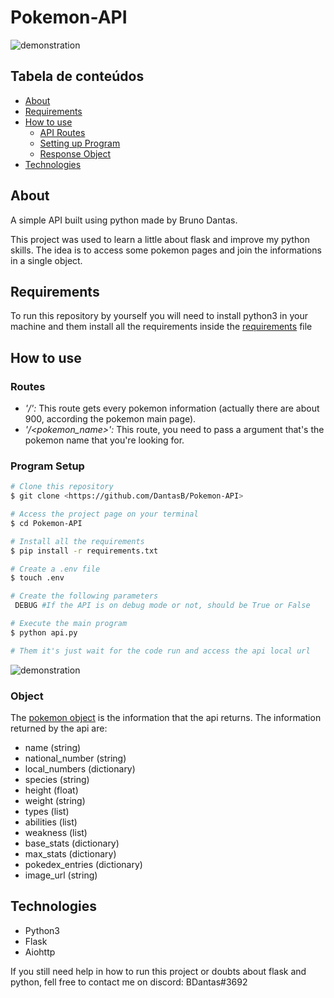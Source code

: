 # Pokemon-API

![demonstration](https://cdn.discordapp.com/attachments/539836407628169237/825422342938820618/unknown.png)

## Tabela de conteúdos

<!--ts-->
   * [About](#about)
   * [Requirements](#requirements)
   * [How to use](#how-to-use)
      * [API Routes](#routes)
      * [Setting up Program](#program-setup)
      * [Response Object](#object)
   * [Technologies](#technologies)
<!--te-->

## About

A simple API built using python made by Bruno Dantas.

This project was used to learn a little about flask and improve my python skills. The idea is to access some pokemon pages and join the informations in a single object.

## Requirements

To run this repository by yourself you will need to install python3 in your machine and them install all the requirements inside the [requirements](requirements.txt) file

## How to use

### Routes

- *'/':* This route gets every pokemon information (actually there are about 900, according the pokemon main page).
- *'/<pokemon_name>':* This route, you need to pass a argument that's the pokemon name that you're looking for.

### Program Setup

```bash
# Clone this repository
$ git clone <https://github.com/DantasB/Pokemon-API>

# Access the project page on your terminal
$ cd Pokemon-API

# Install all the requirements
$ pip install -r requirements.txt

# Create a .env file
$ touch .env  

# Create the following parameters
 DEBUG #If the API is on debug mode or not, should be True or False

# Execute the main program
$ python api.py

# Them it's just wait for the code run and access the api local url
```
![demonstration](https://cdn.discordapp.com/attachments/539836343094870016/825919295947145236/unknown.png)

### Object
The [pokemon object](https://github.com/DantasB/Pokemon-API/blob/main/Objects/pokemon.py) is the information that the api returns. The information returned by the api are:
- name (string)
- national_number (string)
- local_numbers (dictionary)
- species (string)
- height (float)
- weight (string)
- types (list)
- abilities (list)
- weakness (list)
- base_stats (dictionary)
- max_stats (dictionary)
- pokedex_entries (dictionary)
- image_url (string)


## Technologies

* Python3
* Flask
* Aiohttp


If you still need help in how to run this project or doubts about flask and python, fell free to contact me on discord: BDantas#3692